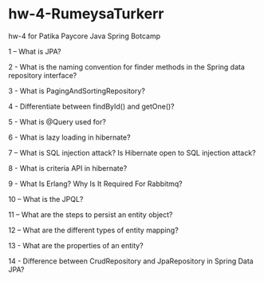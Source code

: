 # hw-4-RumeysaTurkerr
hw-4 for Patika Paycore Java Spring Botcamp

1 – What is JPA?

2 - What is the naming convention for finder methods in the Spring data repository interface?

3 - What is PagingAndSortingRepository?

4 - Differentiate between findById() and getOne()?

5 - What is @Query used for?

6 - What is lazy loading in hibernate?

7 – What is SQL injection attack? Is Hibernate open to SQL injection attack?

8 - What is criteria API in hibernate?

9 - What Is Erlang? Why Is It Required For Rabbitmq?

10 – What is the JPQL?

11 – What are the steps to persist an entity object?

12 – What are the different types of entity mapping?

13 - What are the properties of an entity?

14 - Difference between CrudRepository and JpaRepository in Spring Data JPA?

